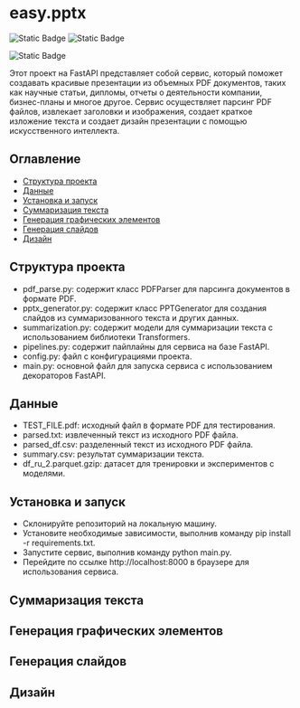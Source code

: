 # easy.pptx  
![Static Badge](https://img.shields.io/badge/python-blue)
![Static Badge](https://img.shields.io/badge/FastAPI-blue)

![Static Badge](https://img.shields.io/badge/transformers-orange)

Этот проект на FastAPI представляет собой сервис, который поможет создавать красивые презентации из объемных PDF документов, 
таких как научные статьи, дипломы, отчеты о деятельности компании, бизнес-планы и многое другое. 
Сервис осуществляет парсинг PDF файлов, извлекает заголовки и изображения, создает краткое изложение текста и создает дизайн презентации с помощью искусственного интеллекта.  

<a name="Оглавление"></a>
## Оглавление
- [Структура проекта](#Структурапроекта)
- [Данные](#Данные)
- [Установка и запуск](#Установкаизапуск)
- [Суммаризация текста](#Суммаризациятекста)
- [Генерация графических элементов](#Генерацияграфическихэлементов)
- [Генерация слайдов](#Генерацияслайдов)
- [Дизайн](#Дизайн)

<a name="Структурапроекта"></a>
## Структура проекта
- pdf_parse.py: содержит класс PDFParser для парсинга документов в формате PDF.  
- pptx_generator.py: содержит класс PPTGenerator для создания слайдов из суммаризованного текста и других данных.  
- summarization.py: содержит модели для суммаризации текста с использованием библиотеки Transformers.  
- pipelines.py: содержит пайплайны для сервиса на базе FastAPI.  
- config.py: файл с конфигурациями проекта.  
- main.py: основной файл для запуска сервиса с использованием декораторов FastAPI.  

<a name="Данные"></a>
## Данные
- TEST_FILE.pdf: исходный файл в формате PDF для тестирования.  
- parsed.txt: извлеченный текст из исходного PDF файла.  
- parsed_df.csv: разделенный текст из исходного PDF файла.  
- summary.csv: результат суммаризации текста.  
- df_ru_2.parquet.gzip: датасет для тренировки и экспериментов с моделями.  

<a name="Установкаизапуск"></a>
## Установка и запуск
- Склонируйте репозиторий на локальную машину.  
- Установите необходимые зависимости, выполнив команду pip install -r requirements.txt.  
- Запустите сервис, выполнив команду python main.py.  
- Перейдите по ссылке http://localhost:8000 в браузере для использования сервиса.  

<a name="Суммаризациятекста"></a>
## Суммаризация текста  

<a name="Генерацияграфическихэлементов"></a>
## Генерация графических элементов 

<a name="Генерацияслайдов"></a>
## Генерация слайдов  

<a name="Дизайн"></a>
## Дизайн

